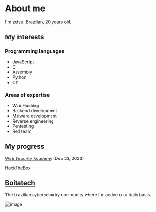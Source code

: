 
# About me

I'm zetsu. Brazilian, 20 years old.

## My interests

### Programming languages

- JavaScript
- C
- Assembly
- Python
- C#

### Areas of expertise

- Web Hacking
- Backend development
- Malware development
- Reverse engineering
- Pentesting
- Red team

## My progress

[Web Security Academy](https://github.com/zetsuHQ/zetsuHQ/assets/127287685/0d8aa784-6e6d-4cf6-a151-e270f87c4c30) (Dec 23, 2023)

[HackTheBox](https://app.hackthebox.com/users/1528410)

## [Boitatech](https://boitatech.com.br/) 

The brazilian cybersecurity community where I'm active on a daily basis.

![image](https://github.com/zetsuHQ/zetsuHQ/assets/127287685/a3d413e8-5aae-4d1c-923a-dfd20c4f5da4)

